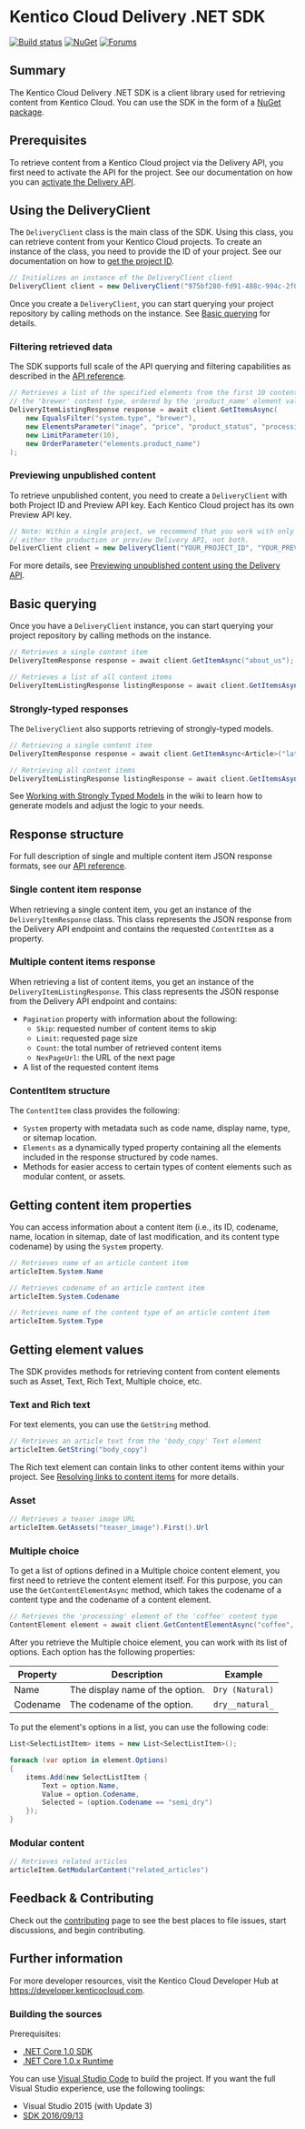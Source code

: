 # Kentico Cloud Delivery .NET SDK

[![Build status](https://ci.appveyor.com/api/projects/status/3m3q2ads2y43bh9o/branch/master?svg=true)](https://ci.appveyor.com/project/kentico/deliver-net-sdk/branch/master)
[![NuGet](https://img.shields.io/nuget/v/KenticoCloud.Delivery.svg)](https://www.nuget.org/packages/KenticoCloud.Delivery)
[![Forums](https://img.shields.io/badge/chat-on%20forums-orange.svg)](https://forums.kenticocloud.com)

## Summary

The Kentico Cloud Delivery .NET SDK is a client library used for retrieving content from Kentico Cloud. You can use the SDK in the form of a [NuGet package](https://www.nuget.org/packages/KenticoCloud.Delivery).

## Prerequisites

To retrieve content from a Kentico Cloud project via the Delivery API, you first need to activate the API for the project. See our documentation on how you can [activate the Delivery API](https://developer.kenticocloud.com/docs/using-delivery-api#section-enabling-the-delivery-api-for-your-projects).

## Using the DeliveryClient

The `DeliveryClient` class is the main class of the SDK. Using this class, you can retrieve content from your Kentico Cloud projects. To create an instance of the class, you need to provide the ID of your project. See our documentation on how to [get the project ID](https://developer.kenticocloud.com/docs/using-delivery-api#section-getting-project-id).

```csharp
// Initializes an instance of the DeliveryClient client
DeliveryClient client = new DeliveryClient("975bf280-fd91-488c-994c-2f04416e5ee3");
```

Once you create a `DeliveryClient`, you can start querying your project repository by calling methods on the instance. See [Basic querying](#basic-querying) for details.

### Filtering retrieved data

The SDK supports full scale of the API querying and filtering capabilities as described in the [API reference](https://developer.kenticocloud.com/reference#filtering-content-items).

```csharp
// Retrieves a list of the specified elements from the first 10 content items of
// the 'brewer' content type, ordered by the 'product_name' element value
DeliveryItemListingResponse response = await client.GetItemsAsync(
    new EqualsFilter("system.type", "brewer"),
    new ElementsParameter("image", "price", "product_status", "processing"),
    new LimitParameter(10),
    new OrderParameter("elements.product_name")
);
```

### Previewing unpublished content

To retrieve unpublished content, you need to create a `DeliveryClient` with both Project ID and Preview API key. Each Kentico Cloud project has its own Preview API key. 

```csharp
// Note: Within a single project, we recommend that you work with only
// either the production or preview Delivery API, not both.
DeliverClient client = new DeliveryClient("YOUR_PROJECT_ID", "YOUR_PREVIEW_API_KEY");
```

For more details, see [Previewing unpublished content using the Delivery API](https://developer.kenticocloud.com/docs/preview-content-via-api).

## Basic querying

Once you have a `DeliveryClient` instance, you can start querying your project repository by calling methods on the instance.

```csharp
// Retrieves a single content item
DeliveryItemResponse response = await client.GetItemAsync("about_us");

// Retrieves a list of all content items
DeliveryItemListingResponse listingResponse = await client.GetItemsAsync();
```

### Strongly-typed responses

The `DeliveryClient` also supports retrieving of strongly-typed models.

```csharp
// Retrieving a single content item
DeliveryItemResponse response = await client.GetItemAsync<Article>("latest_article");

// Retrieving all content items
DeliveryItemListingResponse listingResponse = await client.GetItemsAsync<Article>();
```

See [Working with Strongly Typed Models](https://github.com/Kentico/delivery-sdk-net/wiki/Working-with-Strongly-Typed-Models-(aka-Code-First-Approach)) in the wiki to learn how to generate models and adjust the logic to your needs.

## Response structure

For full description of single and multiple content item JSON response formats, see our [API reference](https://developer.kenticocloud.com/reference#response-structure).

### Single content item response

When retrieving a single content item, you get an instance of the `DeliveryItemResponse` class. This class represents the JSON response from the Delivery API endpoint and contains the requested `ContentItem` as a property.

### Multiple content items response

When retrieving a list of content items, you get an instance of the `DeliveryItemListingResponse`. This class represents the JSON response from the Delivery API endpoint and contains:

* `Pagination` property with information about the following:
  * `Skip`: requested number of content items to skip
  * `Limit`: requested page size
  * `Count`: the total number of retrieved content items
  * `NexPageUrl`: the URL of the next page
* A list of the requested content items

### ContentItem structure

The `ContentItem` class provides the following:

* `System` property with metadata such as code name, display name, type, or sitemap location.
* `Elements` as a dynamically typed property containing all the elements included in the response structured by code names.
* Methods for easier access to certain types of content elements such as modular content, or assets.

## Getting content item properties

You can access information about a content item (i.e., its ID, codename, name, location in sitemap, date of last modification, and its content type codename) by using the `System` property.

```csharp
// Retrieves name of an article content item
articleItem.System.Name

// Retrieves codename of an article content item
articleItem.System.Codename

// Retrieves name of the content type of an article content item
articleItem.System.Type
```

## Getting element values

The SDK provides methods for retrieving content from content elements such as Asset, Text, Rich Text, Multiple choice, etc.

### Text and Rich text

For text elements, you can use the `GetString` method.

```csharp
// Retrieves an article text from the 'body_copy' Text element
articleItem.GetString("body_copy")
```

The Rich text element can contain links to other content items within your project. See [Resolving links to content items](https://github.com/Kentico/delivery-sdk-net/wiki/Resolving-Links-to-Content-Items) for more details.

### Asset

```csharp
// Retrieves a teaser image URL
articleItem.GetAssets("teaser_image").First().Url
```

### Multiple choice

To get a list of options defined in a Multiple choice content element, you first need to retrieve the content element itself. For this purpose, you can use the `GetContentElementAsync` method, which takes the codename of a content type and the codename of a content element.

```csharp
// Retrieves the 'processing' element of the 'coffee' content type
ContentElement element = await client.GetContentElementAsync("coffee", "processing");
```

After you retrieve the Multiple choice element, you can work with its list of options. Each option has the following properties:


Property | Description | Example
---------|----------|---------
 Name | The display name of the option. | `Dry (Natural)`
 Codename | The codename of the option. | `dry__natural_`

To put the element's options in a list, you can use the following code:

```csharp
List<SelectListItem> items = new List<SelectListItem>();

foreach (var option in element.Options)
{
    items.Add(new SelectListItem {
        Text = option.Name,
        Value = option.Codename,
        Selected = (option.Codename == "semi_dry")
    });
}
```

### Modular content

```csharp
// Retrieves related articles
articleItem.GetModularContent("related_articles")
```

## Feedback & Contributing

Check out the [contributing](https://github.com/Kentico/delivery-sdk-net/blob/master/CONTRIBUTING.md) page to see the best places to file issues, start discussions, and begin contributing.

## Further information

For more developer resources, visit the Kentico Cloud Developer Hub at <https://developer.kenticocloud.com>.

### Building the sources

Prerequisites:

* [.NET Core 1.0 SDK](https://www.microsoft.com/net/download/core#/sdk)
* [.NET Core 1.0.x Runtime](https://www.microsoft.com/net/download/core#/runtime)

You can use [Visual Studio Code](https://code.visualstudio.com/) to build the project. If you want the full Visual Studio experience, use the following toolings:

* Visual Studio 2015 (with Update 3)
* [SDK 2016/09/13](https://github.com/dotnet/core/blob/master/release-notes/download-archive.md)
